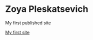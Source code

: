 

# Zoya Pleskatsevich
My first published site

[My first site](izofiya.github.io/FirstSite/ "My first site")

